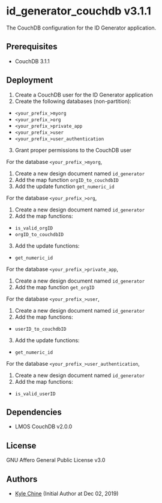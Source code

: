 # id_generator_couchdb v3.1.1

The CouchDB configuration for the ID Generator application.

## Prerequisites

* CouchDB 3.1.1

## Deployment

1. Create a CouchDB user for the ID Generator application
2. Create the following databases (non-partition):
  - `<your_prefix_>myorg`
  - `<your_prefix_>org`
  - `<your_prefix_>private_app`
  - `<your_prefix_>user`
  - `<your_prefix_>user_authentication`
3. Grant proper permissions to the CouchDB user

For the database `<your_prefix_>myorg`,

1. Create a new design document named `id_generator`
2. Add the map function `orgID_to_couchdbID`
3. Add the update function `get_numeric_id`

For the database `<your_prefix_>org`,

1. Create a new design document named `id_generator`
2. Add the map functions:
  - `is_valid_orgID`
  - `orgID_to_couchdbID`
3. Add the update functions:
  - `get_numeric_id`

For the database `<your_prefix_>private_app`,

1. Create a new design document named `id_generator`
2. Add the map function `get_orgID`

For the database `<your_prefix_>user`,

1. Create a new design document named `id_generator`
2. Add the map functions:
  - `userID_to_couchdbID`
3. Add the update functions:
  - `get_numeric_id`

For the database `<your_prefix_>user_authentication`,

1. Create a new design document named `id_generator`
2. Add the map functions:
  - `is_valid_userID`

## Dependencies

- LMOS CouchDB v2.0.0

## License

GNU Affero General Public License v3.0

## Authors

* [Kyle Chine](https://www.kylechine.name) (Initial Author at Dec 02, 2019)
